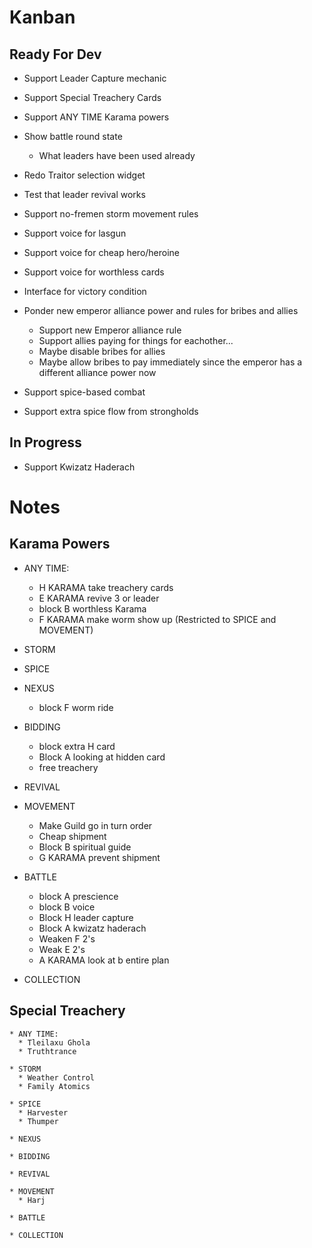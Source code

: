 # Kanban

## Ready For Dev

* Support Leader Capture mechanic
* Support Special Treachery Cards
* Support ANY TIME Karama powers
* Show battle round state
  * What leaders have been used already
* Redo Traitor selection widget
* Test that leader revival works
* Support no-fremen storm movement rules
* Support voice for lasgun
* Support voice for cheap hero/heroine
* Support voice for worthless cards
* Interface for victory condition

* Ponder new emperor alliance power and rules for bribes and allies
    * Support new Emperor alliance rule
    * Support allies paying for things for eachother...
    * Maybe disable bribes for allies
    * Maybe allow bribes to pay immediately since the emperor has a different alliance power now

* Support spice-based combat
* Support extra spice flow from strongholds



## In Progress

* Support Kwizatz Haderach

# Notes

## Karama Powers ##

  * ANY TIME:
    * H KARAMA take treachery cards
    * E KARAMA revive 3 or leader
    * block B worthless Karama
    * F KARAMA make worm show up (Restricted to SPICE and MOVEMENT)

  * STORM

  * SPICE

  * NEXUS
    * block F worm ride

  * BIDDING
    * block extra H card
    * Block A looking at hidden card
    * free treachery

  * REVIVAL

  * MOVEMENT
    * Make Guild go in turn order
    * Cheap shipment
    * Block B spiritual guide
    * G KARAMA prevent shipment

  * BATTLE
    * block A prescience
    * block B voice
    * Block H leader capture
    * Block A kwizatz haderach
    * Weaken F 2's
    * Weak E 2's
    * A KARAMA look at b entire plan

  * COLLECTION


## Special Treachery ##

    * ANY TIME:
      * Tleilaxu Ghola
      * Truthtrance

    * STORM
      * Weather Control
      * Family Atomics

    * SPICE
      * Harvester
      * Thumper

    * NEXUS

    * BIDDING

    * REVIVAL

    * MOVEMENT
      * Harj

    * BATTLE

    * COLLECTION
